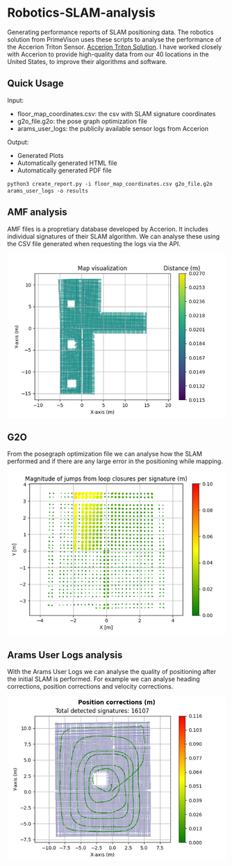 # Robotics-SLAM-analysis

Generating performance reports of SLAM positioning data. The robotics solution from PrimeVison uses these scripts to analyse the performance of the Accerion Triton Sensor. [Accerion Triton Solution](https://accerion.tech/solutions/triton/). I have worked closely with Accerion to provide high-quality data from our 40 locations in the United States, to improve their algorithms and software.

## Quick Usage

Input:
* floor_map_coordinates.csv: the csv with SLAM signature coordinates
* g2o_file.g2o: the pose graph optimization file
* arams_user_logs: the publicily available sensor logs from Accerion

Output:
* Generated Plots
* Automatically generated HTML file
* Automatically generated PDF file

```
python3 create_report.py -i floor_map_coordinates.csv g2o_file.g2o arams_user_logs -o results
```

## AMF analysis

AMF files is a propretiary database developed by Accerion. It includes individual signatures of their SLAM algorithm. We can analyse these using the CSV file generated when requesting the logs via the API.

![AMF analysis](results/07-09-22_17-58-17_distance_between_signatures_map.png)

## G2O 

From the posegraph optimization file we can analyse how the SLAM performed and if there are any large error in the positioning while mapping.

![PGO analysis](results/12-09-22_18-46-53_plot_position_jumps_pgo_map.png)

## Arams User Logs analysis

With the Arams User Logs we can analyse the quality of positioning after the initial SLAM is performed. For example we can analyse heading corrections, position corrections and velocity corrections. 

![Sensor Logs Analysis](results/14-09-22_14-01-26_position_corrections_map.png)